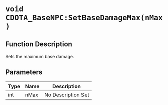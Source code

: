 # `void CDOTA_BaseNPC:SetBaseDamageMax(nMax )`
## Function Description
Sets the maximum base damage.
## Parameters
Type|Name|Description
--|--|--
int|nMax|No Description Set
